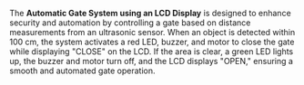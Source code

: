 The **Automatic Gate System using an LCD Display** is designed to enhance security and automation by controlling a gate based on distance measurements from an ultrasonic sensor. When an object is detected within 100 cm, the system activates a red LED, buzzer, and motor to close the gate while displaying "CLOSE" on the LCD. If the area is clear, a green LED lights up, the buzzer and motor turn off, and the LCD displays "OPEN," ensuring a smooth and automated gate operation.
